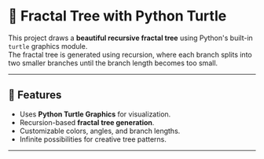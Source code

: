 # 🌳 Fractal Tree with Python Turtle  

This project draws a **beautiful recursive fractal tree** using Python's built-in `turtle` graphics module.  
The fractal tree is generated using recursion, where each branch splits into two smaller branches until the branch length becomes too small.  

---

## 📌 Features
- Uses **Python Turtle Graphics** for visualization.  
- Recursion-based **fractal tree generation**.  
- Customizable colors, angles, and branch lengths.  
- Infinite possibilities for creative tree patterns.  

---
